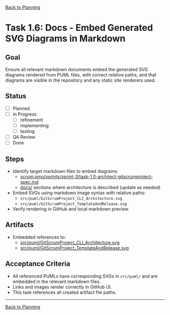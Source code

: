 [Back to Planning](./planning.md)

# Task 1.6: Docs - Embed Generated SVG Diagrams in Markdown

## Goal
Ensure all relevant markdown documents embed the generated SVG diagrams rendered from PUML files, with correct relative paths, and that diagrams are visible in the repository and any static site renderers used.

## Status
- [ ] Planned
- [ ] In Progress
  - [ ] refinement
  - [ ] implementing
  - [ ] testing
- [ ] QA Review
- [ ] Done

## Steps
- Identify target markdown files to embed diagrams:
  - [scrum.pmo/sprints/sprint-3/task-1.0-architect-gitscrumproject-spec.md](./task-1.0-architect-gitscrumproject-spec.md)
  - [docs/](../../../docs/) sections where architecture is described (update as needed)
- Embed SVGs using markdown image syntax with relative paths:
  - `src/puml/GitScrumProject_CLI_Architecture.svg`
  - `src/puml/GitScrumProject_TemplateAndRelease.svg`
- Verify rendering in GitHub and local markdown preview.

## Artifacts
- Embedded references to:
  - [src/puml/GitScrumProject_CLI_Architecture.svg](../../../src/puml/GitScrumProject_CLI_Architecture.svg)
  - [src/puml/GitScrumProject_TemplateAndRelease.svg](../../../src/puml/GitScrumProject_TemplateAndRelease.svg)

## Acceptance Criteria
- All referenced PUMLs have corresponding SVGs in `src/puml/` and are embedded in the relevant markdown files.
- Links and images render correctly in GitHub UI.
- This task references all created artifact file paths.

---

[Back to Planning](./planning.md)

